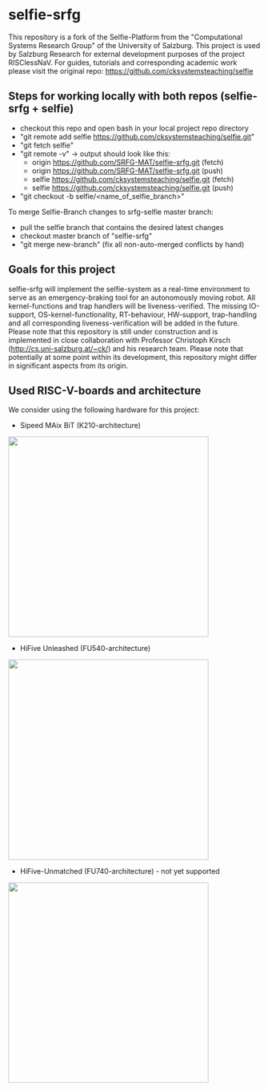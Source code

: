 # selfie-srfg

This repository is a fork of the Selfie-Platform from the "Computational Systems Research Group" of the University of Salzburg. This project is used by Salzburg Research for external development purposes of the project RISClessNaV. For guides, tutorials and corresponding academic work please visit the original repo: https://github.com/cksystemsteaching/selfie


## Steps for working locally with both repos (selfie-srfg + selfie)

- checkout this repo and open bash in your local project repo directory
- "git remote add selfie https://github.com/cksystemsteaching/selfie.git"
- "git fetch selfie"
- "git remote -v"  -> output should look like this:
  - origin  https://github.com/SRFG-MAT/selfie-srfg.git (fetch)
  - origin  https://github.com/SRFG-MAT/selfie-srfg.git (push)
  - selfie  https://github.com/cksystemsteaching/selfie.git (fetch)
  - selfie  https://github.com/cksystemsteaching/selfie.git (push)
- "git checkout -b selfie/<name_of_selfie_branch>"

To merge Selfie-Branch changes to srfg-selfie master branch:
- pull the selfie branch that contains the desired latest changes
- checkout master branch of "selfie-srfg"
- "git merge new-branch" (fix all non-auto-merged conflicts by hand)


## Goals for this project

selfie-srfg will implement the selfie-system as a real-time environment to serve as an emergency-braking tool for an autonomously moving robot. All kernel-functions and trap handlers will be liveness-verified. The missing IO-support, OS-kernel-functionality, RT-behaviour, HW-support, trap-handling and all corresponding liveness-verification will be added in the future. Please note that this repository is still under construction and is implemented in close collaboration with Professor Christoph Kirsch (http://cs.uni-salzburg.at/~ck/) and his research team. Please note that potentially at some point within its development, this repository might differ in significant aspects from its origin.


## Used RISC-V-boards and architecture

We consider using the following hardware for this project:

- Sipeed MAix BiT (K210-architecture)

<img src="https://miro.medium.com/max/1390/1*gWbpNBY07DhTSt8nUwlnLg.jpeg" width="400" height="400" />

- HiFive Unleashed (FU540-architecture)

<img src="https://www.cnx-software.com/wp-content/uploads/2018/02/SiFive-Freedom-U540.jpg" width="400" height="400" />

- HiFive-Unmatched (FU740-architecture) - not yet supported

<img src="https://scr3.golem.de/screenshots/2010/SiFive-HiFive-Unmatched/thumb620/SiFive-HiFive-Unmatched-04.jpg" width="400" height="400" />



